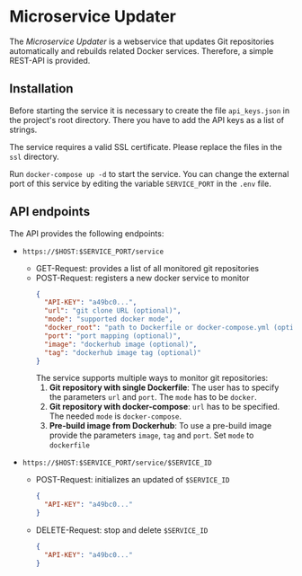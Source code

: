 # Microservice Updater

The *Microservice Updater* is a webservice that updates Git repositories
automatically and rebuilds related Docker services. Therefore, a simple
REST-API is provided.

## Installation
Before starting the service it is necessary to create the file `api_keys.json`
in the project's root directory. There you have to add the API keys as a
list of strings.

The service requires a valid SSL certificate. Please replace the files in
the `ssl` directory.

Run `docker-compose up -d` to start the service. You can change the external
port of this service by editing the variable `SERVICE_PORT` in the `.env`
file.

## API endpoints
The API provides the following endpoints:
* `https://$HOST:$SERVICE_PORT/service`
  * GET-Request: provides a list of all monitored git repositories
  * POST-Request: registers a new docker service to monitor
    ```json
    {
      "API-KEY": "a49bc0...",
      "url": "git clone URL (optional)",
      "mode": "supported docker mode",
      "docker_root": "path to Dockerfile or docker-compose.yml (optional)",
      "port": "port mapping (optional)",
      "image": "dockerhub image (optional)",
      "tag": "dockerhub image tag (optional)"
    }
    ```
    The service supports multiple ways to monitor git repositories:
    1. **Git repository with single Dockerfile**: The user has to specify the
    parameters `url` and `port`. The `mode` has to be `docker`.
    2. **Git repository with docker-compose**: `url` has to be specified.
    The needed `mode` is `docker-compose`.
    3. **Pre-build image from Dockerhub**: To use a pre-build image provide
    the parameters `image`, `tag` and `port`. Set `mode` to `dockerfile`

* `https://$HOST:$SERVICE_PORT/service/$SERVICE_ID`
  * POST-Request: initializes an updated of `$SERVICE_ID`
    ```json
    {
      "API-KEY": "a49bc0..."
    }
    ```
  * DELETE-Request: stop and delete `$SERVICE_ID`
    ```json
    {
      "API-KEY": "a49bc0..."
    }
    ```
